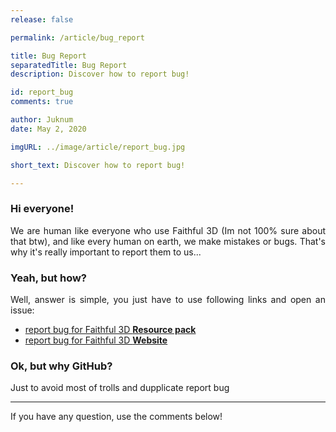 ```yaml
---
release: false

permalink: /article/bug_report

title: Bug Report
separatedTitle: Bug Report
description: Discover how to report bug!

id: report_bug
comments: true

author: Juknum
date: May 2, 2020

imgURL: ../image/article/report_bug.jpg

short_text: Discover how to report bug!

---
```

<h3>Hi everyone!</h3>
<p align="justify">
	We are human like everyone who use Faithful 3D (Im not 100% sure about that btw), and like every human on earth, we make mistakes or bugs. That's why it's really important to report them to us...
</p>
<h3>Yeah, but how?</h3>
<p align="justify">
	Well, answer is simple, you just have to use following links and open an issue:
	<ul>
		<li><a href="https://github.com/Juknum/Faithful-3D/issues">report bug for Faithful 3D <strong>Resource pack</strong></a></li>
		<li><a href="https://github.com/Juknum/faithful3d.github.io/issues">report bug for Faithful 3D <strong>Website</strong></a></li>
	</ul>
</p>
<h3>Ok, but why GitHub?</h3>
<p>
	Just to avoid most of trolls and dupplicate report bug
</p>
<hr>
<p>
	If you have any question, use the comments below!
</p>